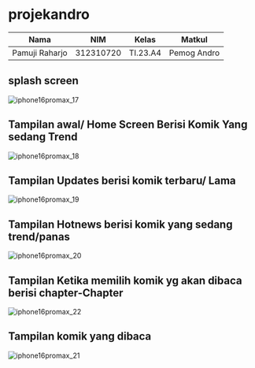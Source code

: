 # projekandro

|Nama|NIM|Kelas|Matkul|
|----|---|-----|------|
|Pamuji Raharjo|312310720|TI.23.A4|Pemog Andro|

## splash screen
![iphone16promax_17](https://github.com/user-attachments/assets/d2c48f2d-2310-47f3-9a2f-7740f7a32af1)

## Tampilan awal/ Home Screen Berisi Komik Yang sedang Trend 
![iphone16promax_18](https://github.com/user-attachments/assets/e78dfd88-7d40-4677-bb4c-ea3621705d76)

## Tampilan Updates berisi komik terbaru/ Lama
![iphone16promax_19](https://github.com/user-attachments/assets/72319fa6-dfff-4072-aa7f-60feec74ab27)

## Tampilan Hotnews berisi komik yang sedang trend/panas  
![iphone16promax_20](https://github.com/user-attachments/assets/2f81aa6e-0878-4db3-9292-6b3806e97048)

##  Tampilan Ketika memilih komik yg akan dibaca berisi chapter-Chapter 
![iphone16promax_22](https://github.com/user-attachments/assets/d69c6b2d-91b3-434f-895a-7c00eff26c0a)

## Tampilan komik yang dibaca
![iphone16promax_21](https://github.com/user-attachments/assets/e01e23fa-1fca-4d15-9636-17bc0bed8e65)
